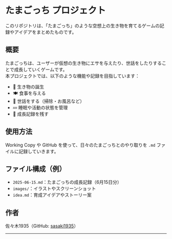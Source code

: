 # たまごっち プロジェクト

このリポジトリは、「たまごっち」のような空想上の生き物を育てるゲームの記録やアイデアをまとめたものです。

## 概要

たまごっちは、ユーザーが仮想の生き物にエサを与えたり、世話をしたりすることで成長していくゲームです。  
本プロジェクトでは、以下のような機能や記録を目指しています：

- 🥚 生き物の誕生
- 🍽️ 食事を与える
- 🧼 世話をする（掃除・お風呂など）
- 💤 睡眠や活動の状態を管理
- 🌱 成長記録を残す

## 使用方法

Working Copy や GitHub を使って、日々のたまごっちとのやり取りを `.md` ファイルに記録していきます。

## ファイル構成（例）

- `2025-06-15.md`：たまごっちの成長記録（6月15日分）
- `images/`：イラストやスクリーンショット
- `idea.md`：育成アイデアやストーリー案

## 作者

佐々木1935（GitHub: [sasaki1935](https://github.com/sasaki1935)）

---

